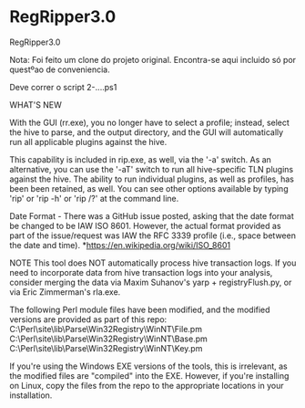 # RegRipper3.0
 RegRipper3.0

Nota: Foi feito um clone do projeto original.
Encontra-se aqui incluido só por questºao de conveniencia.

Deve correr o script 2-....ps1

WHAT'S NEW

With the GUI (rr.exe), you no longer have to select a profile; instead, select the
hive to parse, and the output directory, and the GUI will automatically run all 
applicable plugins against the hive.  

This capability is included in rip.exe, as well, via the '-a' switch.  As an 
alternative, you can use the '-aT' switch to run all hive-specific TLN plugins
against the hive.  The ability to run individual plugins, as well as profiles, 
has been been retained, as well.  You can see other options available by typing
'rip' or 'rip -h' or 'rip /?' at the command line.

Date Format - There was a GitHub issue posted, asking that the date format be 
changed to be IAW ISO 8601. However, the actual format provided as part of the 
issue/request was IAW the RFC 3339 profile (i.e., space between the date and 
time).
*https://en.wikipedia.org/wiki/ISO_8601

NOTE
This tool does NOT automatically process hive transaction logs.  If you need
to incorporate data from hive transaction logs into your analysis, consider merging
the data via Maxim Suhanov's yarp + registryFlush.py, or via Eric Zimmerman's rla.exe.

The following Perl module files have been modified, and the modified versions are 
provided as part of this repo:
C:\Perl\site\lib\Parse\Win32Registry\WinNT\File.pm
C:\Perl\site\lib\Parse\Win32Registry\WinNT\Base.pm
C:\Perl\site\lib\Parse\Win32Registry\WinNT\Key.pm

If you're using the Windows EXE versions of the tools, this is irrelevant, as the 
modified files are "compiled" into the EXE.  However, if you're installing on Linux,
copy the files from the repo to the appropriate locations in your installation.
